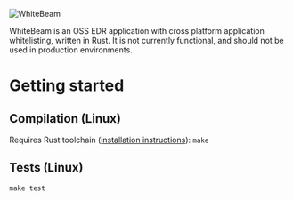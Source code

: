 ![WhiteBeam](https://user-images.githubusercontent.com/11845893/59571385-88ba1700-9093-11e9-8c86-69a878e0a1e6.png)

WhiteBeam is an OSS EDR application with cross platform application whitelisting, written in Rust. It is not currently functional, and should not be used in production environments.

# Getting started

## Compilation (Linux)
Requires Rust toolchain ([installation instructions](https://www.rust-lang.org/tools/install)):
`make`

## Tests (Linux)
`make test`
